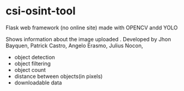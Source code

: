 # csi-osint-tool
Flask web framework (no online site)
made with OPENCV andd YOLO 

Shows information about the image uploaded . Developed by Jhon Bayquen, Patrick Castro, Angelo Erasmo, Julius Nocon, 
+ object detection
+ object filtering
+ object count
+ distance between objects(in pixels)
+ downloadable data
